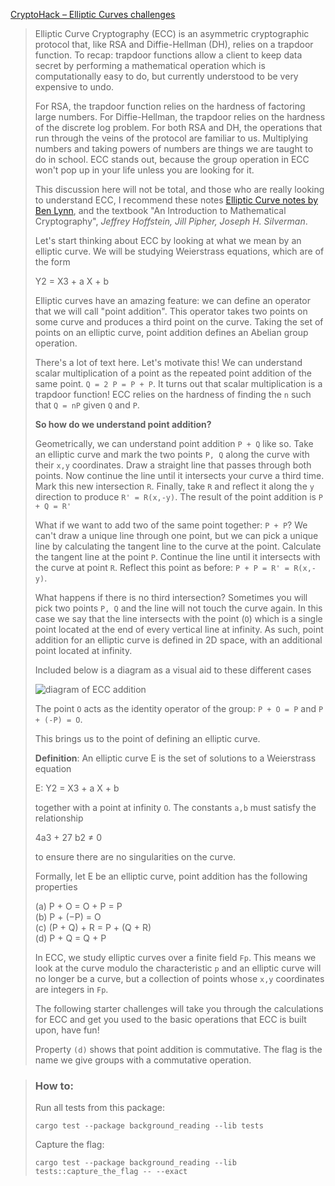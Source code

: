 [CryptoHack – Elliptic Curves challenges](https://cryptohack.org/challenges/ecc/)

> Elliptic Curve Cryptography (ECC) is an asymmetric cryptographic protocol that, like RSA and Diffie-Hellman (DH), relies on a trapdoor function. To recap: trapdoor functions allow a client to keep data secret by performing a mathematical operation which is computationally easy to do, but currently understood to be very expensive to undo.
>
> For RSA, the trapdoor function relies on the hardness of factoring large numbers. For Diffie-Hellman, the trapdoor relies on the hardness of the discrete log problem. For both RSA and DH, the operations that run through the veins of the protocol are familiar to us. Multiplying numbers and taking powers of numbers are things we are taught to do in school. ECC stands out, because the group operation in ECC won't pop up in your life unless you are looking for it.
>
> This discussion here will not be total, and those who are really looking to understand ECC, I recommend these notes [Elliptic Curve notes by Ben Lynn](https://crypto.stanford.edu/pbc/notes/elliptic/), and the textbook "An Introduction to Mathematical Cryptography", _Jeffrey Hoffstein, Jill Pipher, Joseph H. Silverman_.
>
> Let's start thinking about ECC by looking at what we mean by an elliptic curve. We will be studying Weierstrass equations, which are of the form
>
> Y2 = X3 + a X + b
>
> Elliptic curves have an amazing feature: we can define an operator that we will call "point addition". This operator takes two points on some curve and produces a third point on the curve. Taking the set of points on an elliptic curve, point addition defines an Abelian group operation.
>
> There's a lot of text here. Let's motivate this! We can understand scalar multiplication of a point as the repeated point addition of the same point. `Q = 2 P = P + P`. It turns out that scalar multiplication is a trapdoor function! ECC relies on the hardness of finding the `n` such that `Q = nP` given `Q` and `P`.
>
> **So how do we understand point addition?**
>
> Geometrically, we can understand point addition `P + Q` like so. Take an elliptic curve and mark the two points `P, Q` along the curve with their `x,y` coordinates. Draw a straight line that passes through both points. Now continue the line until it intersects your curve a third time. Mark this new intersection `R`. Finally, take `R` and reflect it along the `y` direction to produce `R' = R(x,-y)`. The result of the point addition is `P + Q = R'`
>
> What if we want to add two of the same point together: `P + P`? We can't draw a unique line through one point, but we can pick a unique line by calculating the tangent line to the curve at the point. Calculate the tangent line at the point `P`. Continue the line until it intersects with the curve at point `R`. Reflect this point as before: `P + P = R' = R(x,-y)`.
>
> What happens if there is no third intersection? Sometimes you will pick two points `P, Q` and the line will not touch the curve again. In this case we say that the line intersects with the point (`O`) which is a single point located at the end of every vertical line at infinity. As such, point addition for an elliptic curve is defined in 2D space, with an additional point located at infinity.
>
> Included below is a diagram as a visual aid to these different cases
>
>
>
>
> ![diagram of ECC addition](https://cryptohack.org/static/img/ECClines.svg)
>
>
>
> The point `O` acts as the identity operator of the group: `P + O = P` and `P + (-P) = O`.
>
> This brings us to the point of defining an elliptic curve.
>
> **Definition**: An elliptic curve E is the set of solutions to a Weierstrass equation
>
> E: Y2 = X3 + a X + b
>
> together with a point at infinity `O`. The constants `a,b` must satisfy the relationship
>
> 4a3 + 27 b2 ≠ 0
>
> to ensure there are no singularities on the curve.
>
> Formally, let E be an elliptic curve, point addition has the following properties
>
> (a) P + O = O + P = P  
> (b) P + (−P) = O  
> (c) (P + Q) + R = P + (Q + R)  
> (d) P + Q = Q + P
>
> In ECC, we study elliptic curves over a finite field `Fp`. This means we look at the curve modulo the characteristic `p` and an elliptic curve will no longer be a curve, but a collection of points whose `x,y` coordinates are integers in `Fp`.
>
> The following starter challenges will take you through the calculations for ECC and get you used to the basic operations that ECC is built upon, have fun!
>
> Property `(d)` shows that point addition is commutative. The flag is the name we give groups with a commutative operation.

> ### How to:
> Run all tests from this package:
>
>     cargo test --package background_reading --lib tests
>
> Capture the flag:
>
>     cargo test --package background_reading --lib tests::capture_the_flag -- --exact
